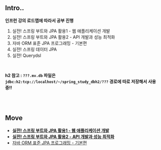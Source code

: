 ## Intro..

**인프런 강의 로드맵에 따라서 공부 진행**

1. 실전! 스프링 부트와 JPA 활용1 - 웹 애플리케이션 개발
3. 실전! 스프링 부트와 JPA 활용2 - API 개발과 성능 최적화
3. 자바 ORM 표준 JPA 프로그래밍 - 기본편
4. 실전! 스프링 데이터 JPA
5. 실전! Querydsl

<br>

**h2 참고 : `???.mv.db` 파일은 `jdbc:h2:tcp://localhost/~/spring_study_dbh2/???` 경로에 따로 저장해서 사용중!!**

<br><br>

## Move

* **[실전! 스프링 부트와 JPA 활용1 - 웹 애플리케이션 개발](./spring_study_1/jpashop)**
* **[실전! 스프링 부트와 JPA 활용2 - API 개발과 성능 최적화](./spring_study_2/jpashop)**
* [자바 ORM 표준 JPA 프로그래밍 - 기본편](./spring_study_3)


